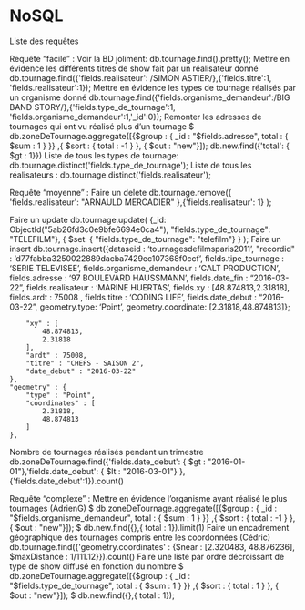 # NoSQL

Liste des requêtes

Requête “facile” :
Voir la BD joliment:
 db.tournage.find().pretty();
Mettre en évidence les différents titres de show fait par un réalisateur donné
db.tournage.find({'fields.realisateur': /SIMON ASTIER/},{'fields.titre':1, 'fields.realisateur':1});
Mettre en évidence les types de tournage réalisés par un organisme donné
db.tournage.find({'fields.organisme_demandeur':/BIG BAND STORY/},{'fields.type_de_tournage':1, 'fields.organisme_demandeur':1,'_id':0});
Remonter les adresses de tournages qui ont vu réalisé plus d’un tournage 
$ db.zoneDeTournage.aggregate([{$group : { _id : "$fields.adresse", total : { $sum : 1 } }} ,{ $sort : { total : -1 } }, { $out : "new"}]);
db.new.find({'total': { $gt : 1}})
Liste de tous les types de tournage:
db.tournage.distinct('fields.type_de_tournage');
Liste de tous les réalisateurs :
db.tournage.distinct('fields.realisateur');


Requête “moyenne” :
Faire un delete
db.tournage.remove({ 'fields.realisateur': "ARNAULD MERCADIER" },{'fields.realisateur': 1} );

Faire un update
db.tournage.update( {_id: ObjectId("5ab26fd3c0e9bfe6694e0ca4"), "fields.type_de_tournage": "TELEFILM"}, { $set: { "fields.type_de_tournage": "telefilm"} } );
Faire un insert
db.tournage.insert({dataseid :  ‘tournagesdefilmsparis2011’, "recordid" : ‘d77fabba3250022889dacba7429ec107368f0ccf’, fields.tipe_tournage : ‘SERIE TELEVISEE’, fields.organisme_demandeur : ‘CALT PRODUCTION’, fields.adresse : ‘97  BOULEVARD  HAUSSMANN’, fields.date_fin : “2016-03-22”, fields.realisateur : ‘MARINE HUERTAS’, fields.xy : [48.874813,2.31818], fields.ardt : 75008 , fields.titre : ‘CODING LIFE’, fields.date_debut : “2016-03-22”, geometry.type: ‘Point’, geometry.coordinate: [2.31818,48.874813]};

		"xy" : [
			48.874813,
			2.31818
		],
		"ardt" : 75008,
		"titre" : "CHEFS - SAISON 2",
		"date_debut" : "2016-03-22"
	},
	"geometry" : {
		"type" : "Point",
		"coordinates" : [
			2.31818,
			48.874813
		]
	},


Nombre de tournages réalisés pendant un trimestre
db.zoneDeTournage.find({'fields.date_debut': { $gt : "2016-01-01"},'fields.date_debut': { $lt : "2016-03-01"}  }, {'fields.date_debut':1}).count()

Requête “complexe” :
Mettre en évidence l’organisme ayant réalisé le plus tournages (AdrienG)
$ db.zoneDeTournage.aggregate([{$group : { _id : "$fields.organisme_demandeur", total : { $sum : 1 } }} ,{ $sort : { total : -1 } }, { $out : "new"}]);
$ db.new.find({},{ total : 1}).limit(1)
Faire un encadrement géographique des tournages compris entre les coordonnées (Cédric)
db.tournage.find({'geometry.coordinates' : {$near : [2.320483, 48.876236], $maxDistance : 1/111.12}}).count()
Faire une liste par ordre décroissant de type de show diffusé en fonction du nombre 
$ db.zoneDeTournage.aggregate([{$group : { _id : "$fields.type_de_tournage", total : { $sum : 1 } }} ,{ $sort : { total : 1 } }, { $out : "new"}]);
$ db.new.find({},{ total : 1});
